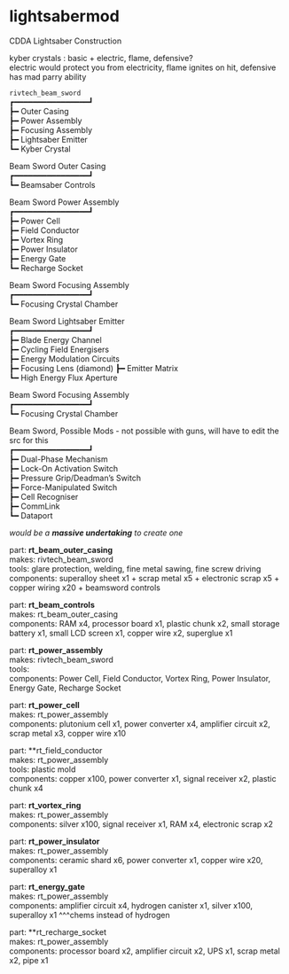 # lightsabermod
CDDA Lightsaber Construction

kyber crystals : basic + electric, flame, defensive?  
electric would protect you from electricity, flame ignites on hit, defensive has mad parry ability

`rivtech_beam_sword`  
┏━━━━━━━━━━━━━━━━┛  
┣━ Outer Casing  
┣━ Power Assembly  
┣━ Focusing Assembly  
┣━ Lightsaber Emitter  
┗━ Kyber Crystal

Beam Sword Outer Casing  
┏━━━━━━━━━━━━━━━━┛  
┗━ Beamsaber Controls

Beam Sword Power Assembly  
┏━━━━━━━━━━━━━━━━┛  
┣━ Power Cell  
┣━ Field Conductor  
┣━ Vortex Ring  
┣━ Power Insulator  
┣━ Energy Gate  
┗━ Recharge Socket  

Beam Sword Focusing Assembly  
┏━━━━━━━━━━━━━━━━┛  
┗━ Focusing Crystal Chamber

Beam Sword Lightsaber Emitter  
┏━━━━━━━━━━━━━━━━┛  
┣━ Blade Energy Channel  
┣━ Cycling Field Energisers  
┣━ Energy Modulation Circuits  
┣━ Focusing Lens  (diamond)
┣━ Emitter Matrix  
┗━ High Energy Flux Aperture  

Beam Sword Focusing Assembly  
┏━━━━━━━━━━━━━━━━┛  
┗━ Focusing Crystal Chamber

Beam Sword, Possible Mods - not possible with guns, will have to edit the src for this  
┏━━━━━━━━━━━━━━━━┛  
┣━ Dual-Phase Mechanism  
┣━ Lock-On Activation Switch  
┣━ Pressure Grip/Deadman’s Switch  
┣━ Force-Manipulated Switch  
┣━ Cell Recogniser  
┣━ CommLink  
┗━ Dataport

*would be a **massive undertaking** to create one*

part: **rt_beam_outer_casing**  
makes: rivtech_beam_sword  
tools: glare protection, welding, fine metal sawing, fine screw driving  
components: superalloy sheet x1 + scrap metal x5 + electronic scrap x5 + copper wiring x20 + beamsword controls

part: **rt_beam_controls**  
makes: rt_beam_outer_casing  
components: RAM x4, processor board x1, plastic chunk x2, small storage battery x1, small LCD screen x1, copper wire x2, superglue x1

part: **rt_power_assembly**  
makes: rivtech_beam_sword  
tools:  
components: Power Cell, Field Conductor, Vortex Ring, Power Insulator, Energy Gate, Recharge Socket  

part: **rt_power_cell**  
makes: rt_power_assembly  
components: plutonium cell x1, power converter x4, amplifier circuit x2, scrap metal x3, copper wire x10  

part: **rt_field_conductor  
makes: rt_power_assembly  
tools: plastic mold  
components: copper x100, power converter x1, signal receiver x2, plastic chunk x4  

part: **rt_vortex_ring**  
makes: rt_power_assembly  
components: silver x100, signal receiver x1, RAM x4, electronic scrap x2

part: **rt_power_insulator**  
makes: rt_power_assembly  
components: ceramic shard x6, power converter x1, copper wire x20, superalloy x1

part: **rt_energy_gate**  
makes: rt_power_assembly  
components: amplifier circuit x4, hydrogen canister x1, silver x100, superalloy x1
^^^chems instead of hydrogen

part: **rt_recharge_socket  
makes: rt_power_assembly    
components: processor board x2, amplifier circuit x2, UPS x1, scrap metal x2, pipe x1